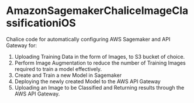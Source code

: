 # AmazonSagemakerChaliceImageClassificationiOS
  Chalice code for automatically configuring AWS Sagemaker and API Gateway for: 
 1. Uploading Training Data in the form of Images, to S3 bucket of choice.
 2. Perform Image Augmentation to reduce the number of Training Images required to train a model effectively.
 3. Create and Train a new Model in Sagemaker
 4. Deploying the newly created Model to the AWS API Gateway
 5. Uploading an Image to be Classified and Returning results through the AWS API Gateway.
